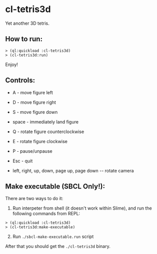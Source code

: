 # cl-tetris3d

Yet another 3D tetris.

## How to run:

```
> (ql:quickload :cl-tetris3d)
> (cl-tetris3d:run)
```

Enjoy!

## Controls:

  * A - move figure left
  * D - move figure right
  * S - move figure down
  * space - immediately land figure
  * Q - rotate figure counterclockwise
  * E - rotate figure clockwise

  * P - pause/unpause
  * Esc - quit
  * left, right, up, down, page up, page down -- rotate camera


## Make executable (SBCL Only!):

There are two ways to do it:

1. Run interpeter from shell (it doesn't work within Slime),
and run the following commands from REPL:
```
> (ql:quickload :cl-tetris3d)
> (cl-tetris3d:make-executable)
```

2.  Run ```./sbcl-make-executable.run``` script

After that you should get the ```./cl-tetris3d``` binary.


